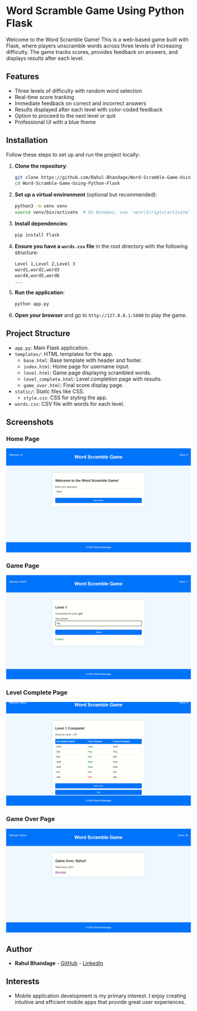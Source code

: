 # Word Scramble Game Using Python Flask

Welcome to the Word Scramble Game! This is a web-based game built with Flask, where players unscramble words across three levels of increasing difficulty. The game tracks scores, provides feedback on answers, and displays results after each level.

## Features

- Three levels of difficulty with random word selection
- Real-time score tracking
- Immediate feedback on correct and incorrect answers
- Results displayed after each level with color-coded feedback
- Option to proceed to the next level or quit
- Professional UI with a blue theme

## Installation

Follow these steps to set up and run the project locally:

1. **Clone the repository**:

    ```bash
    git clone https://github.com/Rahul-Bhandage/Word-Scramble-Game-Using-Python-Flask.git
    cd Word-Scramble-Game-Using-Python-Flask
    ```

2. **Set up a virtual environment** (optional but recommended):

    ```bash
    python3 -m venv venv
    source venv/bin/activate  # On Windows, use `venv\Scripts\activate`
    ```

3. **Install dependencies**:

    ```bash
    pip install Flask
    ```

4. **Ensure you have a `words.csv` file** in the root directory with the following structure:

    ```csv
    Level 1,Level 2,Level 3
    word1,word2,word3
    word4,word5,word6
    ...
    ```

5. **Run the application**:

    ```bash
    python app.py
    ```

6. **Open your browser** and go to `http://127.0.0.1:5000` to play the game.

## Project Structure

- `app.py`: Main Flask application.
- `templates/`: HTML templates for the app.
  - `base.html`: Base template with header and footer.
  - `index.html`: Home page for username input.
  - `level.html`: Game page displaying scrambled words.
  - `level_complete.html`: Level completion page with results.
  - `game_over.html`: Final score display page.
- `static/`: Static files like CSS.
  - `style.css`: CSS for styling the app.
- `words.csv`: CSV file with words for each level.

## Screenshots

### Home Page
![Home Page](screenshots/home_page.png)

### Game Page
![Game Page](screenshots/level_page.png)

### Level Complete Page
![Level Complete Page](screenshots/level_complete_page.png)

### Game Over Page
![Game Over Page](screenshots/game_over_page.png)

## Author

- **Rahul Bhandage** - [GitHub](https://github.com/Rahul-Bhandage) - [LinkedIn](https://www.linkedin.com/in/rahulbhandage)

## Interests

- Mobile application development is my primary interest. I enjoy creating intuitive and efficient mobile apps that provide great user experiences.


